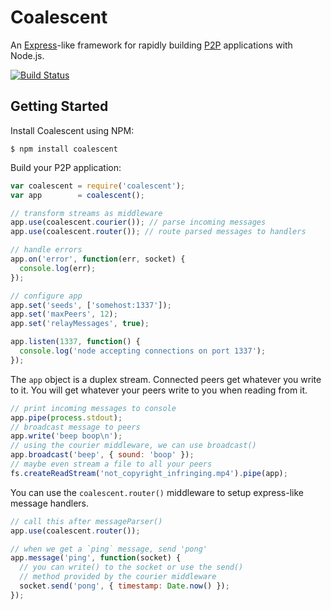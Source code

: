 Coalescent
==========

An [Express](http://expressjs.com/)-like framework for rapidly building
[P2P](http://en.wikipedia.org/wiki/Peer-to-peer) applications with Node.js.

[![Build Status](https://travis-ci.org/gordonwritescode/coalescent.svg)](https://travis-ci.org/gordonwritescode/coalescent)

## Getting Started

Install Coalescent using NPM:

```
$ npm install coalescent
```

Build your P2P application:

```js
var coalescent = require('coalescent');
var app        = coalescent();

// transform streams as middleware
app.use(coalescent.courier()); // parse incoming messages
app.use(coalescent.router()); // route parsed messages to handlers

// handle errors
app.on('error', function(err, socket) {
  console.log(err);
});

// configure app
app.set('seeds', ['somehost:1337']);
app.set('maxPeers', 12);
app.set('relayMessages', true);

app.listen(1337, function() {
  console.log('node accepting connections on port 1337');
});
```

The `app` object is a duplex stream. Connected peers get whatever you write to
it. You will get whatever your peers write to you when reading from it.

```js
// print incoming messages to console
app.pipe(process.stdout);
// broadcast message to peers
app.write('beep boop\n');
// using the courier middleware, we can use broadcast()
app.broadcast('beep', { sound: 'boop' });
// maybe even stream a file to all your peers
fs.createReadStream('not_copyright_infringing.mp4').pipe(app);
```

You can use the `coalescent.router()` middleware to setup express-like message
handlers.

```js
// call this after messageParser()
app.use(coalescent.router());

// when we get a `ping` message, send 'pong'
app.message('ping', function(socket) {
  // you can write() to the socket or use the send()
  // method provided by the courier middleware
  socket.send('pong', { timestamp: Date.now() });
});
```
